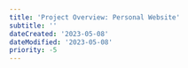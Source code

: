 ```yaml
---
title: 'Project Overview: Personal Website'
subtitle: ''
dateCreated: '2023-05-08'
dateModified: '2023-05-08'
priority: -5
---
```




